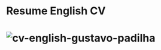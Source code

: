 <h1> Resume English CV <h1> 
  
![cv-english-gustavo-padilha](https://github.com/gugapadilha/cv-atualizado/assets/79876042/4206f3d9-3b55-4c6a-a9ab-301806ee8e7e)
